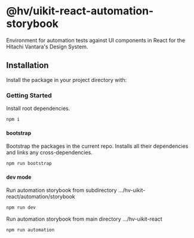 # @hv/uikit-react-automation-storybook

Environment for automation tests against UI components in React for the Hitachi Vantara's Design System.

## Installation

Install the package in your project directory with:

### Getting Started
Install root dependencies.

```bash
npm i
```

#### bootstrap

Bootstrap the packages in the current repo. Installs all their dependencies and links any cross-dependencies.

```bash
npm run bootstrap
```

#### dev mode

Run automation storybook from subdirectory  .../hv-uikit-react/automation/storybook

```bash
npm run dev
```

Run automation storybook from main directory  .../hv-uikit-react

```bash
npm run automation
```
